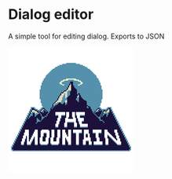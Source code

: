 # Dialog editor

A simple tool for editing dialog. Exports to JSON

![Logo](res/MountainLogo256p.png)
